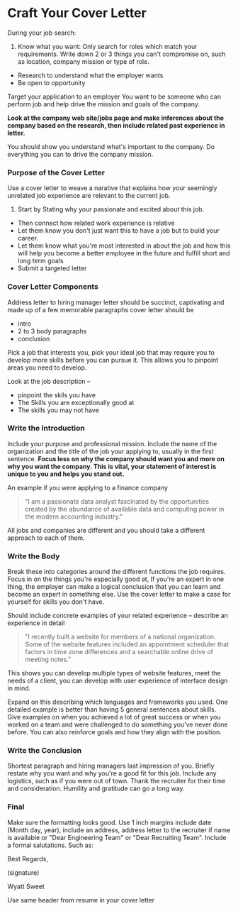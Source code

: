 # Craft Your Cover Letter

During your job search:
1. Know what you want: Only search for roles which match your requirements. Write down 2 or 3 things you can't compromise on, such as location, company mission or type of role.
- Research to understand what the employer wants
- Be open to opportunity

Target your application to an employer
You want to be someone who can perform job and help drive the mission and goals of the company.

**Look at the company web site/jobs page and make inferences about the company based on the research, then include related past experience in letter.**

You should show you understand what's important to the company. Do everything you can to drive the company mission.

### Purpose of the Cover Letter

Use a cover letter to weave a narative that explains how your seemingly unrelated job experience are relevant to the current job.

1. Start by Stating why your passionate and excited about this job.
- Then connect how related work experience is relative
- Let them know you don't just want this to have a job but to build your career.
- Let them know what you're most interested in about the job and how this will help you become a better employee in the future and fulfill short and long term goals
- Submit a targeted letter

### Cover Letter Components

Address letter to hiring manager
letter should be succinct, captivating and made up of a few memorable paragraphs
cover letter should be
- intro
- 2 to 3 body paragraphs
- conclusion

Pick a job that interests you, pick your ideal job that may require you to develop more skills before you can pursue it. This allows you to pinpoint areas you need to develop.

Look at the job description –
- pinpoint the skils you have
- The Skills you are exceptionally good at
- The skills you may not have

### Write the Introduction

Include your purpose and professional mission.
Include the name of the organization and the title of the job your applying to, usually in the first sentence.
**Focus less on why the company should want you and more on why you want the company. This is vital, your statement of interest is unique to you and helps you stand out.**

An example if you were applying to a finance company

> "I am a passionate data analyst fascinated by the opportunities created by the abundance of available data and computing power in the modern accounting industry."

All jobs and companies are different and you should take a different approach to each of them.

### Write the Body

Break these into categories around the different functions the job requires. Focus in on the things you're especially good at, If you're an expert in one thing, the employer can make a logical conclusion that you can learn and become an expert in something else. Use the cover letter to make a case for yourself for skills you don't have.

Should include concrete examples of your related experience – describe an experience in detail

> "I recently built a website for members of a national organization. Some of the website features included an appointment scheduler that factors in time zone differences and a searchable online drive of meeting notes."

This shows you can develop multiple types of website features, meet the needs of a client, you can develop with user experience of interface design in mind.

Expand on this describing which languages and frameworks you used. One detailed example is better than having 5 general sentences about skills. Give examples on when you achieved a lot of great success or when you worked on a team and were challenged to do something you've never done before. You can also reinforce goals and how they align with the position.

### Write the Conclusion

Shortest paragraph and hiring managers last impression of you. Briefly restate why you want and why you're a good fit for this job. Include any logistics, such as if you were out of town. Thank the recruiter for their time and consideration. Humility and gratitude can go a long way.

### Final

Make sure the formatting looks good.
Use 1 inch margins
include date (Month day, year), include an address, address letter to the recruiter if name is available or "Dear Engineering Team" or "Dear Recruiting Team". Include a formal salutations. Such as:

Best Regards,

(signature)

Wyatt Sweet

Use same header from resume in your cover letter
